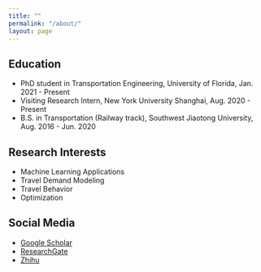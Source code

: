 ```yaml
---
title: ""
permalink: "/about/"
layout: page
---
```


## Education

- PhD student in Transportation Engineering, University of Florida, Jan. 2021 - Present
- Visiting Research Intern, New York University Shanghai, Aug. 2020 - Present
- B.S. in Transportation (Railway track), Southwest Jiaotong University, Aug. 2016 - Jun. 2020

## Research Interests
- Machine Learning Applications
- Travel Demand Modeling
- Travel Behavior
- Optimization

## Social Media

 - [Google Scholar](https://scholar.google.com/citations?hl=zh-CN&user=VpVo0MQAAAAJ)
 - [ResearchGate](https://www.researchgate.net/profile/Xiaojian-Zhang-8)
 - [Zhihu](https://www.zhihu.com/people/xie-xie-nong-35-99)
